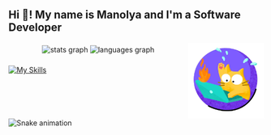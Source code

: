 
<div align="center">
<h2 align="left">Hi 👋! My name is Manolya and I'm a Software Developer</h2>
<img align="right" height="150" src="./img/cat.webp"  />
    
###

  <img src="https://github-readme-stats.vercel.app/api?username=maurodesouza&hide_title=false&hide_rank=false&show_icons=true&include_all_commits=true&count_private=true&disable_animations=false&theme=dracula&locale=en&hide_border=false" height="150" alt="stats graph"  />
  <img src="https://github-readme-stats.vercel.app/api/top-langs?username=maurodesouza&locale=en&hide_title=false&layout=compact&card_width=320&langs_count=5&theme=dracula&hide_border=false" height="150" alt="languages graph"  />
</div>

###


###
[![My Skills](https://skillicons.dev/icons?i=c,cpp,py,regex,php,js,html,css,tailwind,materialui,react,nodejs,expressjs,firebase,mongodb,mysql,java,cs,jest,github,gitlab,npm,anaconda,vscode,figma,sklearn,unity,blender&perline=13)](https://skillicons.dev)

###

<br clear="both">

<img src="https://raw.githubusercontent.com/maurodesouza/maurodesouza/output/snake.svg" alt="Snake animation" />

###
